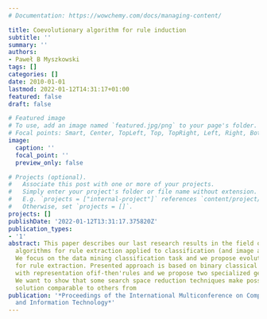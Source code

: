 ```yaml
---
# Documentation: https://wowchemy.com/docs/managing-content/

title: Coevolutionary algorithm for rule induction
subtitle: ''
summary: ''
authors:
- Paweł B Myszkowski
tags: []
categories: []
date: 2010-01-01
lastmod: 2022-01-12T14:31:17+01:00
featured: false
draft: false

# Featured image
# To use, add an image named `featured.jpg/png` to your page's folder.
# Focal points: Smart, Center, TopLeft, Top, TopRight, Left, Right, BottomLeft, Bottom, BottomRight.
image:
  caption: ''
  focal_point: ''
  preview_only: false

# Projects (optional).
#   Associate this post with one or more of your projects.
#   Simply enter your project's folder or file name without extension.
#   E.g. `projects = ["internal-project"]` references `content/project/deep-learning/index.md`.
#   Otherwise, set `projects = []`.
projects: []
publishDate: '2022-01-12T13:31:17.375820Z'
publication_types:
- '1'
abstract: This paper describes our last research results in the field of evolutionary
  algorithms for rule extraction applied to classification (and image annotation).
  We focus on the data mining classification task and we propose evolutionary algorithm
  for rule extraction. Presented approach is based on binary classical genetic algorithm
  with representation ofif-then'rules and we propose two specialized genetic operators.
  We want to show that some search space reduction techniques make possible to get
  solution comparable to others from
publication: '*Proceedings of the International Multiconference on Computer Science
  and Information Technology*'
---
```

